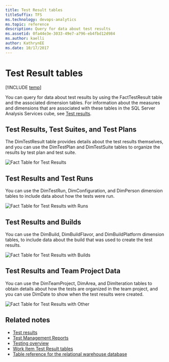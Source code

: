 ```yaml
---
title: Test Result tables
titleSuffix: TFS 
ms.technology: devops-analytics
ms.topic: reference
description: Query for data about test results 
ms.assetid: 0fa44e3e-3033-49e7-a796-eb4fbd12d984
ms.author: kaelli
author: KathrynEE
ms.date: 10/17/2017
---
```


# Test Result tables

[!INCLUDE [temp](../includes/tfs-report-platform-version.md)]

You can query for data about test results by using the FactTestResult table and the associated dimension tables. For information about the measures and dimensions that are associated with these tables in the SQL Server Analysis Services cube, see [Test results](perspective-test-analyze-report-test-results.md).

## Test Results, Test Suites, and Test Plans

The DimTestResult table provides details about the test results themselves, and you can use the DimTestPlan and DimTestSuite tables to organize the results by test plan and test suite.

![Fact Table for Test Results](media/teamproj_facttestresult.png "TeamProj_FactTestResult")

## Test Results and Test Runs

You can use the DimTestRun, DimConfiguration, and DimPerson dimension tables to include data about how the tests were run.

![Fact Table for Test Results with Runs](media/teamproj_result_other.png "TeamProj_Result_Other")

## Test Results and Builds

You can use the DimBuild, DimBuildFlavor, and DimBuildPlatform dimension tables, to include data about the build that was used to create the test results.

![Fact Table for Test Results with Builds](media/teamproj_testresultbuild.png "TeamProj_TestResultBuild")

## Test Results and Team Project Data

You can use the DimTeamProject, DimArea, and DimIteration tables to obtain details about how the tests are organized in the team project, and you can use DimDate to show when the test results were created.

![Fact Table for Test Results with Other](media/teamproj_testresultother.png "TeamProj_TestResultOther")

## Related notes

- [Test results](perspective-test-analyze-report-test-results.md)
- [Test Management Reports](../excel/test-management-reports.md)
- [Testing overview](../../test/index.yml)
- [Work Item Test Result tables](work-item-test-result-tables.md)
- [Table reference for the relational warehouse database](table-reference-relational-warehouse-database.md)
